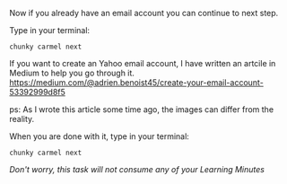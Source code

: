 Now if you already have an email account you can continue to next step.

Type in your terminal:

```  
chunky carmel next
```

If you want to create an Yahoo email account, I have written an artcile in Medium to help you go through it.
https://medium.com/@adrien.benoist45/create-your-email-account-53392999d8f5

ps: As I wrote this article some time ago, the images can differ from the reality.

When you are done with it, type in your terminal:

```  
chunky carmel next
```

*Don't worry, this task will not consume any of your Learning Minutes*